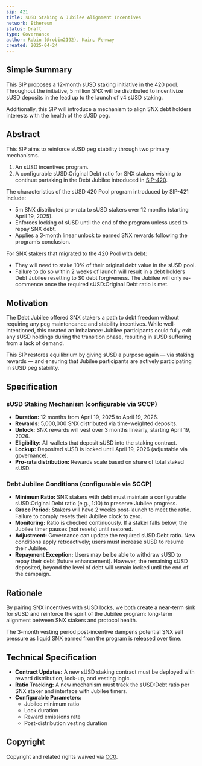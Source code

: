```yaml
---
sip: 421
title: sUSD Staking & Jubilee Alignment Incentives
network: Ethereum
status: Draft
type: Governance
author: Robin (@robin2192), Kain, Fenway
created: 2025-04-24
---
```


## Simple Summary

This SIP proposes a 12-month sUSD staking initiative in the 420 pool. Throughout the initiative, 5 million SNX will be distributed to incentivize sUSD deposits in the lead up to the launch of v4 sUSD staking.

Additionally, this SIP will introduce a mechanism to align SNX debt holders interests with the health of the sUSD peg.

## Abstract

This SIP aims to reinforce sUSD peg stability through two primary mechanisms.
1. An sUSD incentives program.
2. A configurable sUSD:Original Debt ratio for SNX stakers wishing to continue partaking in the Debt Jubilee introduced in [SIP-420](https://sips.synthetix.io/sips/sip-420/).

The characteristics of the sUSD 420 Pool program introduced by SIP-421 include:
- 5m SNX distributed pro-rata to sUSD stakers over 12 months (starting April 19, 2025).
- Enforces locking of sUSD until the end of the program unless used to repay SNX debt.
- Applies a 3-month linear unlock to earned SNX rewards following the program’s conclusion.

For SNX stakers that migrated to the 420 Pool with debt:
- They will need to stake 10% of their original debt value in the sUSD pool.
- Failure to do so within 2 weeks of launch will result in a debt holders Debt Jubilee resetting to $0 debt forgiveness. The Jubilee will only re-commence once the required sUSD:Original Debt ratio is met.

## Motivation

The Debt Jubilee offered SNX stakers a path to debt freedom without requiring any peg maintencance and stability incentives. While well-intentioned, this created an imbalance: Jubilee participants could fully exit any sUSD holdings during the transition phase, resulting in sUSD suffering from a lack of demand.

This SIP restores equilibrium by giving sUSD a purpose again — via staking rewards — and ensuring that Jubilee participants are actively participating in sUSD peg stability.

## Specification

### sUSD Staking Mechanism (configurable via SCCP)

- **Duration:** 12 months from April 19, 2025 to April 19, 2026.
- **Rewards:** 5,000,000 SNX distributed via time-weighted deposits.
- **Unlock:** SNX rewards will vest over 3 months linearly, starting April 19, 2026.
- **Eligibility:** All wallets that deposit sUSD into the staking contract.
- **Lockup:** Deposited sUSD is locked until April 19, 2026 (adjustable via governance).
- **Pro-rata distribution:** Rewards scale based on share of total staked sUSD.

### Debt Jubilee Conditions (configurable via SCCP)

- **Minimum Ratio:** SNX stakers with debt must maintain a configurable sUSD:Original Debt ratio (e.g., 1:10) to preserve Jubilee progress.
- **Grace Period:** Stakers will have 2 weeks post-launch to meet the ratio. Failure to comply resets their Jubilee clock to zero.
- **Monitoring:** Ratio is checked continuously. If a staker falls below, the Jubilee timer pauses (not resets) until restored.
- **Adjustment:** Governance can update the required sUSD:Debt ratio. New conditions apply retroactively; users must increase sUSD to resume their Jubilee.
- **Repayment Exception:** Users may be be able to withdraw sUSD to repay their debt (future enhancement). However, the remaining sUSD deposited, beyond the level of debt will remain locked until the end of the campaign.

## Rationale

By pairing SNX incentives with sUSD locks, we both create a near-term sink for sUSD and reinforce the spirit of the Jubilee program: long-term alignment between SNX stakers and protocol health.

The 3-month vesting period post-incentive dampens potential SNX sell pressure as liquid SNX earned from the program is released over time.

## Technical Specification

- **Contract Updates:** A new sUSD staking contract must be deployed with reward distribution, lock-up, and vesting logic.
- **Ratio Tracking:** A new mechanism must track the sUSD:Debt ratio per SNX staker and interface with Jubilee timers.
- **Configurable Parameters:**
    - Jubilee minimum ratio
    - Lock duration
    - Reward emissions rate
    - Post-distribution vesting duration

## Copyright

Copyright and related rights waived via [CC0](https://creativecommons.org/publicdomain/zero/1.0/).
